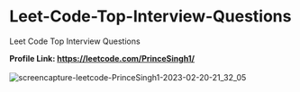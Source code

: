 # Leet-Code-Top-Interview-Questions
Leet Code Top Interview Questions

<b>Profile Link: https://leetcode.com/PrinceSingh1/</b>
<br><br>
![screencapture-leetcode-PrinceSingh1-2023-02-20-21_32_05](https://user-images.githubusercontent.com/71000042/220153743-9f2b90df-cc47-4c20-9912-0ff1f5be588f.png)
